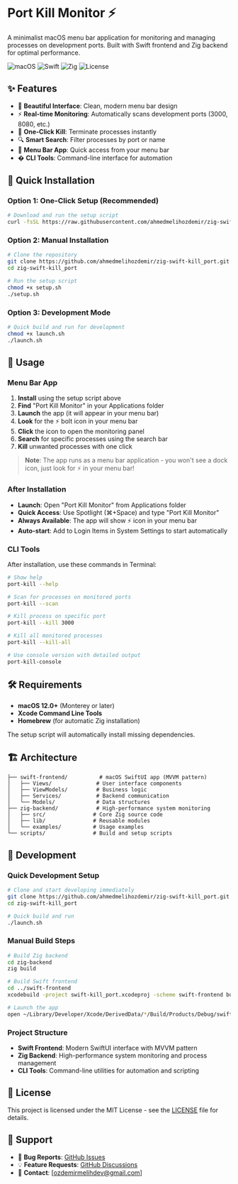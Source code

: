 # Port Kill Monitor ⚡

A minimalist macOS menu bar application for monitoring and managing processes on development ports. Built with Swift frontend and Zig backend for optimal performance.

![macOS](https://img.shields.io/badge/macOS-12.0+-blue) ![Swift](https://img.shields.io/badge/Swift-5.5+-orange) ![Zig](https://img.shields.io/badge/Zig-0.15+-green) ![License](https://img.shields.io/badge/License-MIT-green)

## ✨ Features

- 🎨 **Beautiful Interface**: Clean, modern menu bar design
- ⚡ **Real-time Monitoring**: Automatically scans development ports (3000, 8080, etc.)
- 🎯 **One-Click Kill**: Terminate processes instantly
- 🔍 **Smart Search**: Filter processes by port or name
- 📱 **Menu Bar App**: Quick access from your menu bar
- � **CLI Tools**: Command-line interface for automation

## 🚀 Quick Installation

### Option 1: One-Click Setup (Recommended)

```bash
# Download and run the setup script
curl -fsSL https://raw.githubusercontent.com/ahmedmelihozdemir/zig-swift-kill_port/main/setup.sh | bash
```

### Option 2: Manual Installation

```bash
# Clone the repository
git clone https://github.com/ahmedmelihozdemir/zig-swift-kill_port.git
cd zig-swift-kill_port

# Run the setup script
chmod +x setup.sh
./setup.sh
```

### Option 3: Development Mode

```bash
# Quick build and run for development
chmod +x launch.sh
./launch.sh
```

## 📱 Usage

### Menu Bar App

1. **Install** using the setup script above
2. **Find** "Port Kill Monitor" in your Applications folder
3. **Launch** the app (it will appear in your menu bar)
4. **Look** for the ⚡ bolt icon in your menu bar
5. **Click** the icon to open the monitoring panel
6. **Search** for specific processes using the search bar
7. **Kill** unwanted processes with one click

> **Note**: The app runs as a menu bar application - you won't see a dock icon, just look for ⚡ in your menu bar!

### After Installation

- **Launch**: Open "Port Kill Monitor" from Applications folder
- **Quick Access**: Use Spotlight (⌘+Space) and type "Port Kill Monitor"
- **Always Available**: The app will show ⚡ icon in your menu bar
- **Auto-start**: Add to Login Items in System Settings to start automatically

### CLI Tools

After installation, use these commands in Terminal:

```bash
# Show help
port-kill --help

# Scan for processes on monitored ports
port-kill --scan

# Kill process on specific port
port-kill --kill 3000

# Kill all monitored processes
port-kill --kill-all

# Use console version with detailed output
port-kill-console
```

## 🛠️ Requirements

- **macOS 12.0+** (Monterey or later)
- **Xcode Command Line Tools**
- **Homebrew** (for automatic Zig installation)

The setup script will automatically install missing dependencies.

## 🏗️ Architecture

```
├── swift-frontend/          # macOS SwiftUI app (MVVM pattern)
│   ├── Views/              # User interface components
│   ├── ViewModels/         # Business logic
│   ├── Services/           # Backend communication
│   └── Models/             # Data structures
├── zig-backend/            # High-performance system monitoring
│   ├── src/               # Core Zig source code
│   ├── lib/               # Reusable modules
│   └── examples/          # Usage examples
└── scripts/               # Build and setup scripts
```

## 🔧 Development

### Quick Development Setup

```bash
# Clone and start developing immediately
git clone https://github.com/ahmedmelihozdemir/zig-swift-kill_port.git
cd zig-swift-kill_port

# Quick build and run
./launch.sh
```

### Manual Build Steps

```bash
# Build Zig backend
cd zig-backend
zig build

# Build Swift frontend
cd ../swift-frontend
xcodebuild -project swift-kill_port.xcodeproj -scheme swift-frontend build

# Launch the app
open ~/Library/Developer/Xcode/DerivedData/*/Build/Products/Debug/swift-kill_port.app
```

### Project Structure

- **Swift Frontend**: Modern SwiftUI interface with MVVM pattern
- **Zig Backend**: High-performance system monitoring and process management
- **CLI Tools**: Command-line utilities for automation and scripting

## 📄 License

This project is licensed under the MIT License - see the [LICENSE](LICENSE) file for details.

## 💬 Support

- 🐛 **Bug Reports**: [GitHub Issues](https://github.com/ahmedmelihozdemir/zig-swift-kill_port/issues)
- 💡 **Feature Requests**: [GitHub Discussions](https://github.com/ahmedmelihozdemir/zig-swift-kill_port/discussions)
- 📧 **Contact**: [ozdemirmelihdev@gmail.com]
